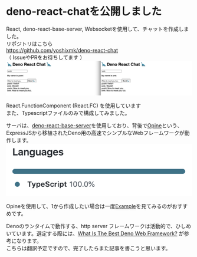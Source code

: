 # deno-react-chatを公開しました

React, deno-react-base-server, Websocketを使用して、チャットを作成しました。  
リポジトリはこちら  
https://github.com/yoshixmk/deno-react-chat  
（ IssueやPRをお待ちしてます ）
![deno-react-chatのスクリーンショット](../static/images/screenshot.png)

React.FunctionComponent (React.FC) を使用しています  
また、Typescriptファイルのみで構成してみました。  

サーバは、[deno-react-base-server](https://github.com/asos-craigmorten/deno-react-base-server)を使用しており、背後で[Opine](https://github.com/asos-craigmorten/opine)という、ExpressJSから移植されたDeno用の高速でシンプルなWebフレームワークが動作します。  
![typescript only image](../static/images/typescript100.png)

Opineを使用して、1から作成したい場合は一度[Example](https://github.com/asos-craigmorten/opine/tree/main/examples/react)を見てみるのがおすすめです。  

Denoのランタイムで動作する、http server フレームワークは活動的で、ひしめいています。選定する際には、[What Is The Best Deno Web Framework?](https://dev.to/craigmorten/what-is-the-best-deno-web-framework-2k69) が参考になります。  
こちらは翻訳予定ですので、完了したらまた記事を書こうと思います。
